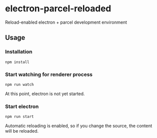# electron-parcel-reloaded
Reload-enabled electron + parcel development environment

## Usage
### Installation
```
npm install
```

### Start watching for renderer process
```
npm run watch
```
At this point, electron is not yet started.

### Start electron
```
npm run start
```
Automatic reloading is enabled, so if you change the source, the content will be reloaded.
